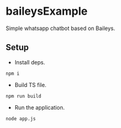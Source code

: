 # baileysExample
Simple whatsapp chatbot based on Baileys.

## Setup
- Install deps.
```
npm i
```
- Build TS file.
```
npm run build
```
- Run the application.
```
node app.js
```

